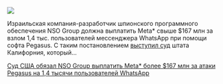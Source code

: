 <!--2025-05-08 09:52:51-->
<div class="yb">
  <div class="rss habr"><img src="https://habrastorage.org/webt/if/ba/xq/ifbaxq2cczojobsc3nwlfxlhwrs.jpeg" /><p>Израильская компания-разработчик шпионского программного обеспечения NSO Group должна выплатить Meta* свыше $167 млн за взлом 1,4 тыс. пользователей мессенджера WhatsApp при помощи софта Pegasus. С таким постановлением <a href="https://www.theverge.com/news/662242/meta-nso-group-pegasus-whatsapp-hack-damages" rel="noopener noreferrer nofollow">выступил суд</a> штата Калифорния, который... <p class="titl"><a href="https://habr.com/ru/news/907880/?utm_source=habrahabr&utm_medium=rss&utm_campaign=907880">Суд США обязал NSO Group выплатить Meta* более $167 млн за атаки Pegasus на 1,4 тысячи пользователей WhatsApp</a></p></div>
</div>
